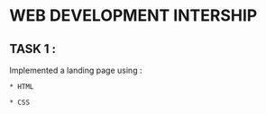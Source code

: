 # WEB DEVELOPMENT INTERSHIP
## TASK 1 :
  Implemented a landing page using :
   
    * HTML 
    
    * CSS
